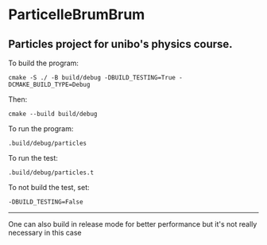 # ParticelleBrumBrum

Particles project for unibo's physics course.
----
To build the program:

```
cmake -S ./ -B build/debug -DBUILD_TESTING=True -DCMAKE_BUILD_TYPE=Debug
```

Then:

```
cmake --build build/debug
```

To run the program:

```
.build/debug/particles
```

To run the test:

```
.build/debug/particles.t
```

To not build the test, set:

```
-DBUILD_TESTING=False
```
----
One can also build in release mode for better performance but it's not really necessary in this case